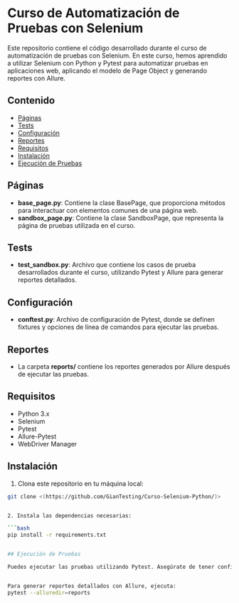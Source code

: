 # Curso de Automatización de Pruebas con Selenium

Este repositorio contiene el código desarrollado durante el curso de automatización de pruebas con Selenium. En este curso, hemos aprendido a utilizar Selenium con Python y Pytest para automatizar pruebas en aplicaciones web, aplicando el modelo de Page Object y generando reportes con Allure.

## Contenido

- [Páginas](#páginas)
- [Tests](#tests)
- [Configuración](#configuración)
- [Reportes](#reportes)
- [Requisitos](#requisitos)
- [Instalación](#instalación)
- [Ejecución de Pruebas](#ejecución-de-pruebas)

## Páginas

- **base_page.py**: Contiene la clase BasePage, que proporciona métodos para interactuar con elementos comunes de una página web.
- **sandbox_page.py**: Contiene la clase SandboxPage, que representa la página de pruebas utilizada en el curso.

## Tests

- **test_sandbox.py**: Archivo que contiene los casos de prueba desarrollados durante el curso, utilizando Pytest y Allure para generar reportes detallados.

## Configuración

- **conftest.py**: Archivo de configuración de Pytest, donde se definen fixtures y opciones de línea de comandos para ejecutar las pruebas.

## Reportes

- La carpeta **reports/** contiene los reportes generados por Allure después de ejecutar las pruebas.

## Requisitos

- Python 3.x
- Selenium
- Pytest
- Allure-Pytest
- WebDriver Manager

## Instalación

1. Clona este repositorio en tu máquina local:

```bash
git clone <(https://github.com/GianTesting/Curso-Selenium-Python/)>


2. Instala las dependencias necesarias:

```bash
pip install -r requirements.txt


## Ejecución de Pruebas

Puedes ejecutar las pruebas utilizando Pytest. Asegúrate de tener configurado el navegador que deseas utilizar en el archivo conftest.py. Por defecto, se utilizará Chrome.


Para generar reportes detallados con Allure, ejecuta:
pytest --alluredir=reports





